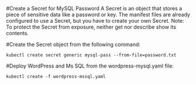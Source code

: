 
#Create a Secret for MySQL Password
A Secret is an object that stores a piece of sensitive data like a password or key. The manifest files are already configured to use a Secret, but you have to create your own Secret. Note: To protect the Secret from exposure, neither get nor describe show its contents.

#Create the Secret object from the following command:

`kubectl create secret generic mysql-pass --from-file=password.txt`

#Deploy WordPress and Ms SQL from the wordpress-mysql.yaml file:

`kubectl create -f wordpress-mssql.yaml`